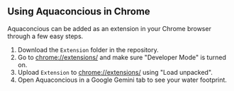 ## Using Aquaconcious in Chrome
Aquaconcious can be added as an extension in your Chrome browser through a few easy steps.
1. Download the `Extension` folder in the repository.
2. Go to [chrome://extensions/](url) and make sure "Developer Mode" is turned on.
3. Upload `Extension` to [chrome://extensions/](url) using "Load unpacked".
4. Open Aquaconcious in a Google Gemini tab to see your water footprint. 
